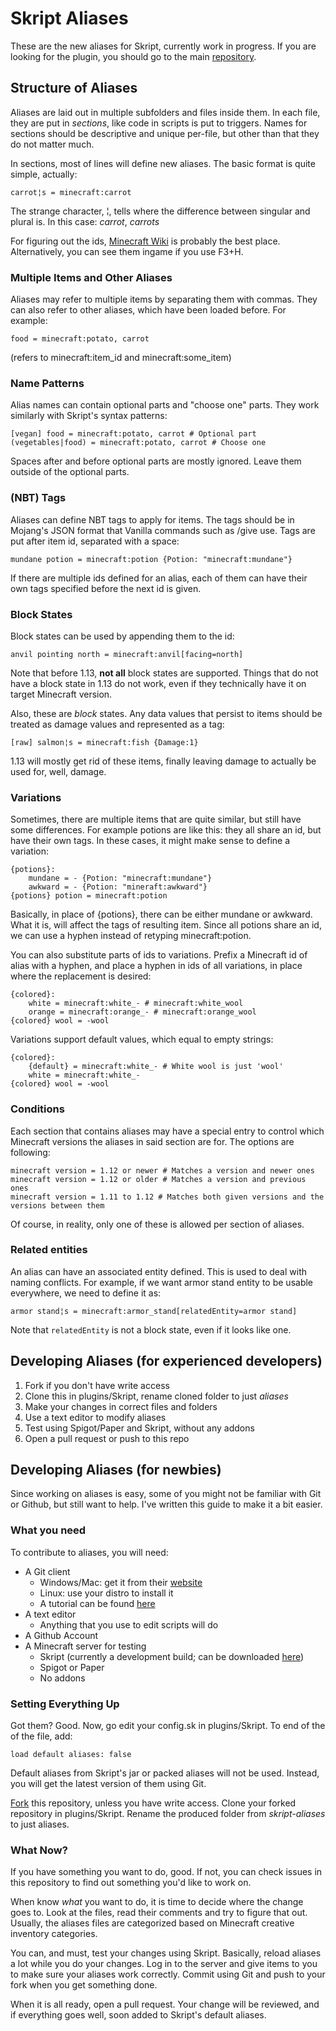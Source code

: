 # Skript Aliases
These are the new aliases for Skript, currently work in progress. If you are
looking for the plugin, you should go to the main
[repository](https://github.com/SkriptLang/Skript).

## Structure of Aliases
Aliases are laid out in multiple subfolders and files inside them. In each file,
they are put in *sections*, like code in scripts is put to triggers. Names for
sections should be descriptive and unique per-file, but other than that they do
not matter much.

In sections, most of lines will define new aliases. The basic format is quite
simple, actually:
```
carrot¦s = minecraft:carrot
```
The strange character, ¦, tells where the difference between singular and plural
is. In this case: *carrot*, *carrots*

For figuring out the ids, [Minecraft Wiki](https://minecraft.gamepedia.com/Minecraft_Wiki)
is probably the best place. Alternatively, you can see them ingame if you use
F3+H.

### Multiple Items and Other Aliases
Aliases may refer to multiple items by separating them with commas. They can
also refer to other aliases, which have been loaded before. For example:
```
food = minecraft:potato, carrot
```
(refers to minecraft:item_id and minecraft:some_item)

### Name Patterns
Alias names can contain optional parts and "choose one" parts. They work
similarly with Skript's syntax patterns:
```
[vegan] food = minecraft:potato, carrot # Optional part
(vegetables|food) = minecraft:potato, carrot # Choose one
```
Spaces after and before optional parts are mostly ignored. Leave them outside
of the optional parts.

### (NBT) Tags
Aliases can define NBT tags to apply for items. The tags should be in Mojang's
JSON format that Vanilla commands such as /give use. Tags are put after item
id, separated with a space:
```
mundane potion = minecraft:potion {Potion: "minecraft:mundane"}
```
If there are multiple ids defined for an alias, each of them can have their
own tags specified before the next id is given.

### Block States
Block states can be used by appending them to the id:
```
anvil pointing north = minecraft:anvil[facing=north]
```
Note that before 1.13, **not all** block states are supported. Things that do
not have a block state in 1.13 do not work, even if they technically have it
on target Minecraft version.

Also, these are *block* states. Any data values that persist to items should be
treated as damage values and represented as a tag:
```
[raw] salmon¦s = minecraft:fish {Damage:1}
```
1.13 will mostly get rid of these items, finally leaving damage to actually be
used for, well, damage.

### Variations
Sometimes, there are multiple items that are quite similar, but still have
some differences. For example potions are like this: they all share an id, but
have their own tags. In these cases, it might make sense to define a variation:
```
{potions}:
    mundane = - {Potion: "minecraft:mundane"}
    awkward = - {Potion: "mineraft:awkward"}
{potions} potion = minecraft:potion
```
Basically, in place of {potions}, there can be either mundane or awkward. What
it is, will affect the tags of resulting item. Since all potions share an id,
we can use a hyphen instead of retyping minecraft:potion.

You can also substitute parts of ids to variations. Prefix a Minecraft id of
alias with a hyphen, and place a hyphen in ids of all variations, in place
where the replacement is desired:
```
{colored}:
    white = minecraft:white_- # minecraft:white_wool
    orange = minecraft:orange_- # minecraft:orange_wool
{colored} wool = -wool
```

Variations support default values, which equal to empty strings:
```
{colored}:
    {default} = minecraft:white_- # White wool is just 'wool'
    white = minecraft:white_-
{colored} wool = -wool
```

### Conditions
Each section that contains aliases may have a special entry to control which
Minecraft versions the aliases in said section are for. The options are
following:
```
minecraft version = 1.12 or newer # Matches a version and newer ones
minecraft version = 1.12 or older # Matches a version and previous ones
minecraft version = 1.11 to 1.12 # Matches both given versions and the versions between them
```
Of course, in reality, only one of these is allowed per section of aliases.

### Related entities
An alias can have an associated entity defined. This is used to deal with
naming conflicts. For example, if we want armor stand entity to be usable
everywhere, we need to define it as:
```
armor stand¦s = minecraft:armor_stand[relatedEntity=armor stand]
```
Note that <code>relatedEntity</code> is not a block state, even if it
looks like one.

## Developing Aliases (for experienced developers)
1. Fork if you don't have write access
2. Clone this in plugins/Skript, rename cloned folder to just *aliases*
3. Make your changes in correct files and folders
4. Use a text editor to modify aliases
5. Test using Spigot/Paper and Skript, without any addons
6. Open a pull request or push to this repo

## Developing Aliases (for newbies)
Since working on aliases is easy, some of you might not be familiar with Git
or Github, but still want to help. I've written this guide to make it a bit
easier.

### What you need
To contribute to aliases, you will need:

* A Git client
  * Windows/Mac: get it from their [website](https://git-scm.com/)
  * Linux: use your distro to install it
  * A tutorial can be found [here](https://guides.github.com/introduction/git-handbook/)
* A text editor
  * Anything that you use to edit scripts will do
* A Github Account
* A Minecraft server for testing
  * Skript (currently a development build; can be downloaded [here](https://github.com/SkriptLang/skript-aliases/releases))
  * Spigot or Paper
  * No addons

### Setting Everything Up
Got them? Good. Now, go edit your config.sk in plugins/Skript. To end of the
of the file, add:
```
load default aliases: false
```
Default aliases from Skript's jar or packed aliases will not be used. Instead,
you will get the latest version of them using Git.

[Fork](https://guides.github.com/activities/forking/) this repository, unless
you have write access. Clone your forked repository in plugins/Skript. Rename
the produced folder from *skript-aliases* to just aliases.

### What Now?
If you have something you want to do, good. If not, you can check issues in
this repository to find out something you'd like to work on.

When know *what* you want to do, it is time to decide where the change goes to.
Look at the files, read their comments and try to figure that out. Usually, the
aliases files are categorized based on Minecraft creative inventory categories.

You can, and must, test your changes using Skript. Basically, reload aliases
a lot while you do your changes. Log in to the server and give items to you to
make sure your aliases work correctly. Commit using Git and push to your fork
when you get something done.

When it is all ready, open a pull request. Your change will be reviewed, and
if everything goes well, soon added to Skript's default aliases.
